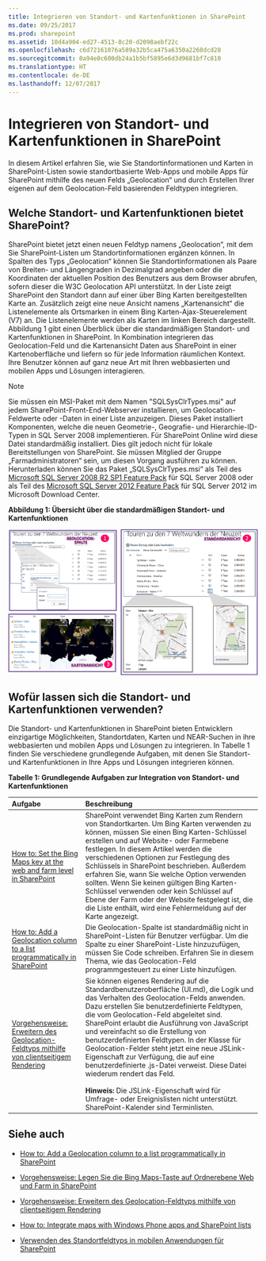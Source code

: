 ```yaml
---
title: Integrieren von Standort- und Kartenfunktionen in SharePoint
ms.date: 09/25/2017
ms.prod: sharepoint
ms.assetid: 10d4a904-ed27-4513-8c20-d2098aebf22c
ms.openlocfilehash: c6d72161076a589a32b5ca475a6350a2268dcd28
ms.sourcegitcommit: 0a94e0c600db24a1b5bf5895e6d3d9681bf7c810
ms.translationtype: HT
ms.contentlocale: de-DE
ms.lasthandoff: 12/07/2017
---
```

# <a name="integrating-location-and-map-functionality-in-sharepoint"></a>Integrieren von Standort- und Kartenfunktionen in SharePoint
In diesem Artikel erfahren Sie, wie Sie Standortinformationen und Karten in SharePoint-Listen sowie standortbasierte Web-Apps und mobile Apps für SharePoint mithilfe des neuen Felds „Geolocation“ und durch Erstellen Ihrer eigenen auf dem Geolocation-Feld basierenden Feldtypen integrieren.
## <a name="what-are-the-location-and-map-features-in-sharepoint"></a>Welche Standort- und Kartenfunktionen bietet SharePoint?
<a name="SP15Integrateloc_what"> </a>

SharePoint bietet jetzt einen neuen Feldtyp namens „Geolocation“, mit dem Sie SharePoint-Listen um Standortinformationen ergänzen können. In Spalten des Typs „Geolocation“ können Sie Standortinformationen als Paare von Breiten- und Längengraden in Dezimalgrad angeben oder die Koordinaten der aktuellen Position des Benutzers aus dem Browser abrufen, sofern dieser die W3C Geolocation API unterstützt. In der Liste zeigt SharePoint den Standort dann auf einer über Bing Karten bereitgestellten Karte an. Zusätzlich zeigt eine neue Ansicht namens „Kartenansicht“ die Listenelemente als Ortsmarken in einem Bing Karten-Ajax-Steuerelement (V7) an. Die Listenelemente werden als Karten im linken Bereich dargestellt. Abbildung 1 gibt einen Überblick über die standardmäßigen Standort- und Kartenfunktionen in SharePoint. In Kombination integrieren das Geolocation-Feld und die Kartenansicht Daten aus SharePoint in einer Kartenoberfläche und liefern so für jede Information räumlichen Kontext. Ihre Benutzer können auf ganz neue Art mit Ihren webbasierten und mobilen Apps und Lösungen interagieren.
  
> [!NOTE]
> Sie müssen ein MSI-Paket mit dem Namen "SQLSysClrTypes.msi" auf jedem SharePoint-Front-End-Webserver installieren, um Geolocation-Feldwerte oder -Daten in einer Liste anzuzeigen. Dieses Paket installiert Komponenten, welche die neuen Geometrie-, Geografie- und Hierarchie-ID-Typen in SQL Server 2008 implementieren. Für SharePoint Online wird diese Datei standardmäßig installiert. Dies gilt jedoch nicht für lokale Bereitstellungen von SharePoint. Sie müssen Mitglied der Gruppe „Farmadministratoren“ sein, um diesen Vorgang ausführen zu können. Herunterladen können Sie das Paket „SQLSysClrTypes.msi“ als Teil des [Microsoft SQL Server 2008 R2 SP1 Feature Pack](http://www.microsoft.com/en-us/download/details.aspx?id=26728) für SQL Server 2008 oder als Teil des [Microsoft SQL Server 2012 Feature Pack](http://www.microsoft.com/en-us/download/details.aspx?id=29065) für SQL Server 2012 im Microsoft Download Center. 
  
    
    


**Abbildung 1: Übersicht über die standardmäßigen Standort- und Kartenfunktionen**

  
    
    

  
    
    
![Standardmäßige Standort- und Kartenfunktionen](../images/SP15Con_HowToAddGeolocationColumn_fig.png)
  
    
    

  
    
    

  
    
    

## <a name="what-can-you-do-with-the-location-and-map-features"></a>Wofür lassen sich die Standort- und Kartenfunktionen verwenden?
<a name="SP15Integrateloc_do"> </a>

Die Standort- und Kartenfunktionen in SharePoint bieten Entwicklern einzigartige Möglichkeiten, Standortdaten, Karten und NEAR-Suchen in ihre webbasierten und mobilen Apps und Lösungen zu integrieren. In Tabelle 1 finden Sie verschiedene grundlegende Aufgaben, mit denen Sie Standort- und Kartenfunktionen in Ihre Apps und Lösungen integrieren können.
  
    
    

**Tabelle 1: Grundlegende Aufgaben zur Integration von Standort- und Kartenfunktionen**


|**Aufgabe**|**Beschreibung**|
|:-----|:-----|
| [How to: Set the Bing Maps key at the web and farm level in SharePoint](how-to-set-the-bing-maps-key-at-the-web-and-farm-level-in-sharepoint.md) <br/> |SharePoint verwendet Bing Karten zum Rendern von Standortkarten. Um Bing Karten verwenden zu können, müssen Sie einen Bing Karten-Schlüssel erstellen und auf Website- oder Farmebene festlegen. In diesem Artikel werden die verschiedenen Optionen zur Festlegung des Schlüssels in SharePoint beschrieben. Außerdem erfahren Sie, wann Sie welche Option verwenden sollten. Wenn Sie keinen gültigen Bing Karten-Schlüssel verwenden oder kein Schlüssel auf Ebene der Farm oder der Website festgelegt ist, die die Liste enthält, wird eine Fehlermeldung auf der Karte angezeigt.  <br/> |
| [How to: Add a Geolocation column to a list programmatically in SharePoint](how-to-add-a-geolocation-column-to-a-list-programmatically-in-sharepoint.md) <br/> |Die Geolocation-Spalte ist standardmäßig nicht in SharePoint-Listen für Benutzer verfügbar. Um die Spalte zu einer SharePoint-Liste hinzuzufügen, müssen Sie Code schreiben. Erfahren Sie in diesem Thema, wie das Geolocation-Feld programmgesteuert zu einer Liste hinzufügen.  <br/> |
| [Vorgehensweise: Erweitern des Geolocation-Feldtyps mithilfe von clientseitigem Rendering](how-to-extend-the-geolocation-field-type-using-client-side-rendering.md) <br/> |Sie können eigenes Rendering auf die Standardbenutzeroberfläche (UI.md), die Logik und das Verhalten des Geolocation-Felds anwenden. Dazu erstellen Sie benutzerdefinierte Feldtypen, die vom Geolocation-Feld abgeleitet sind. SharePoint erlaubt die Ausführung von JavaScript und vereinfacht so die Erstellung von benutzerdefinierten Feldtypen. In der Klasse für Geolocation-Felder steht jetzt eine neue JSLink-Eigenschaft zur Verfügung, die auf eine benutzerdefinierte .js-Datei verweist. Diese Datei wiederum rendert das Feld.  <br/><br/> **Hinweis:** Die JSLink-Eigenschaft wird für Umfrage- oder Ereignislisten nicht unterstützt. SharePoint-Kalender sind Terminlisten.           |
   

## <a name="see-also"></a>Siehe auch
<a name="SP15Integrateloc_addlresources"> </a>


-  [How to: Add a Geolocation column to a list programmatically in SharePoint](how-to-add-a-geolocation-column-to-a-list-programmatically-in-sharepoint.md)
    
  
-  [Vorgehensweise: Legen Sie die Bing Maps-Taste auf Ordnerebene Web und Farm in SharePoint](how-to-set-the-bing-maps-key-at-the-web-and-farm-level-in-sharepoint.md)
    
  
-  [Vorgehensweise: Erweitern des Geolocation-Feldtyps mithilfe von clientseitigem Rendering](how-to-extend-the-geolocation-field-type-using-client-side-rendering.md)
    
  
-  [How to: Integrate maps with Windows Phone apps and SharePoint lists](how-to-integrate-maps-with-windows-phone-apps-and-sharepoint-lists.md)
    
  
-  [Verwenden des Standortfeldtyps in mobilen Anwendungen für SharePoint](http://technet.microsoft.com/de-DE/library/fp161355%28v=office.15%29.aspx)
    
  
